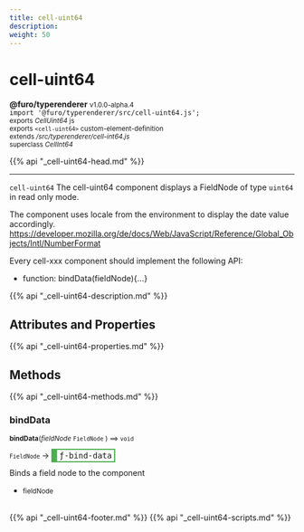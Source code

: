 ```yaml
---
title: cell-uint64
description: 
weight: 50
---
```


# cell-uint64
**@furo/typerenderer** <small>v1.0.0-alpha.4</small>
<br>`import '@furo/typerenderer/src/cell-uint64.js';`<small>
<br>exports *CellUint64* js
<br>exports `<cell-uint64>` custom-element-definition
<br>extends */src/typerenderer/cell-int64.js*
<br>superclass *CellInt64*</small>

{{% api "_cell-uint64-head.md" %}}

****

`cell-uint64`
The cell-uint64 component displays a FieldNode of type `uint64` in read only mode.

The component uses locale from the environment to display the date value accordingly.
https://developer.mozilla.org/de/docs/Web/JavaScript/Reference/Global_Objects/Intl/NumberFormat

Every cell-xxx component should implement the following API:
- function: bindData(fieldNode){...}

{{% api "_cell-uint64-description.md" %}}


## Attributes and Properties
{{% api "_cell-uint64-properties.md" %}}






## Methods
{{% api "_cell-uint64-methods.md" %}}


### **bindData**
<small>**bindData**(*fieldNode* `FieldNode` ) ⟹ `void`</small>

<small>`FieldNode` </small> →
<span  style="border-width:2px 2px 2px 10px; border-style: solid;border-color:  rgb(76, 175, 80);font-family:monospace; padding:2px 4px;">ƒ-bind-data</span>

Binds a field node to the component

- <small>fieldNode </small>
<br><br>






{{% api "_cell-uint64-footer.md" %}}
{{% api "_cell-uint64-scripts.md" %}}
